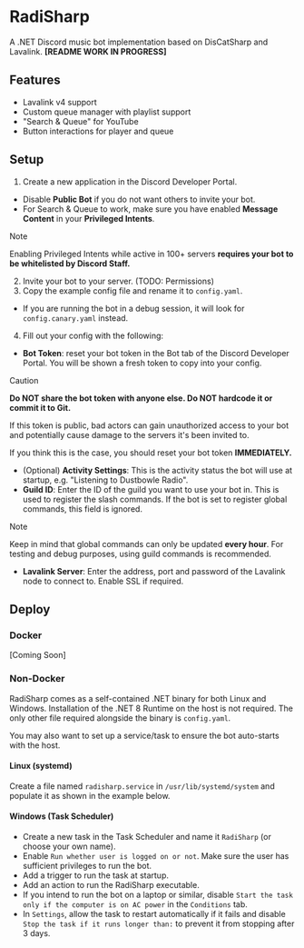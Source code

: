 # RadiSharp
A .NET Discord music bot implementation based on DisCatSharp and Lavalink.
**[README WORK IN PROGRESS]**

## Features
- Lavalink v4 support
- Custom queue manager with playlist support
- "Search & Queue" for YouTube
- Button interactions for player and queue

## Setup
1. Create a new application in the Discord Developer Portal.
  - Disable **Public Bot** if you do not want others to invite your bot.
  - For Search & Queue to work, make sure you have enabled **Message Content** in your **Privileged Intents**.
> [!NOTE]
> Enabling Privileged Intents while active in 100+ servers **requires your bot to be whitelisted by Discord Staff.**
2. Invite your bot to your server. (TODO: Permissions)
3. Copy the example config file and rename it to `config.yaml`.
  - If you are running the bot in a debug session, it will look for `config.canary.yaml` instead.
4. Fill out your config with the following:
  - **Bot Token**: reset your bot token in the Bot tab of the Discord Developer Portal. You will be shown a fresh token to copy into your config.
> [!CAUTION]
> **Do NOT share the bot token with anyone else. Do NOT hardcode it or commit it to Git.**
> 
> If this token is public, bad actors can gain unauthorized access to your bot and potentially cause damage to the servers it's been invited to.
> 
> If you think this is the case, you should reset your bot token **IMMEDIATELY.**
  - (Optional) **Activity Settings**: This is the activity status the bot will use at startup, e.g. "Listening to Dustbowle Radio".
  - **Guild ID**: Enter the ID of the guild you want to use your bot in. This is used to register the slash commands. If the bot is set to register global commands, this field is ignored.
> [!NOTE]
> Keep in mind that global commands can only be updated **every hour**. For testing and debug purposes, using guild commands is recommended.
  - **Lavalink Server**: Enter the address, port and password of the Lavalink node to connect to. Enable SSL if required.

## Deploy
### Docker
[Coming Soon]

### Non-Docker
RadiSharp comes as a self-contained .NET binary for both Linux and Windows. Installation of the .NET 8 Runtime on the host is not required.
The only other file required alongside the binary is `config.yaml`.

You may also want to set up a service/task to ensure the bot auto-starts with the host.

#### Linux (systemd)
Create a file named `radisharp.service` in `/usr/lib/systemd/system` and populate it as shown in the example below.

#### Windows (Task Scheduler)
- Create a new task in the Task Scheduler and name it `RadiSharp` (or choose your own name).
- Enable `Run whether user is logged on or not`. Make sure the user has sufficient privileges to run the bot.
- Add a trigger to run the task at startup.
- Add an action to run the RadiSharp executable.
- If you intend to run the bot on a laptop or similar, disable `Start the task only if the computer is on AC power` in the `Conditions` tab.
- In `Settings`, allow the task to restart automatically if it fails and disable `Stop the task if it runs longer than:` to prevent it from stopping after 3 days.

